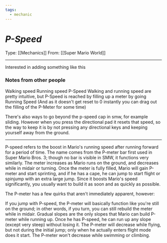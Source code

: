 ```yaml
---
tags:
  - mechanic
---
```

# _P-Speed_

Type: [[Mechanics]]
From: [[Super Mario World]]

----

Interested in adding something like this


### Notes from other people

Walking speed
Running speed
P-Speed
Walking and running speed are pretty intuitive, but P-Speed is reached by filling up a meter by going Running Speed
(And as it doesn't get reset to 0 instantly you can drag out the filling of the P-Meter for some time)

There's also ways to go beyond the p-speed cap in smw, for example sliding.
However when you press the directional pad it resets that speed, so the way to keep it is by not pressing any directional keys and keeping yourself away from the ground.


---
P-speed refers to the boost in Mario's running speed after running forward for a period of time. The name comes from the P-meter bar first used in Super Mario Bros. 3; though no bar is visible in SMW, it functions very similarly. The meter increases as Mario runs on the ground, and decreases while in midair or turning. Once the meter is fully filled, Mario will gain P-meter and start sprinting, and if he has a cape, he can jump to start flight or spinjump with an extra large jump. Since it boosts Mario's speed significantly, you usually want to build it as soon and as quickly as possible.

The P-meter has a few quirks that aren't immediately apparent, however:

If you jump with P-speed, the P-meter will basically function like you're still on the ground; in other words, if you turn, you can still rebuild the meter while in midair.
Gradual slopes are the only slopes that Mario can build P-meter while running up. Once he has P-speed, he can run up any slope (except very steep) without losing it.
The P-meter will decrease while flying, but not during the initial jump; only when he actually enters flight mode does it start.
The P-meter won't decrease while swimming or climbing.